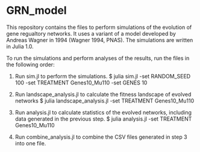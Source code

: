 # GRN_model

This repository contains the files to perform simulations of the evolution of gene regualtory networks. It uses a variant of a 
model developed by Andreas Wagner in 1994 (Wagner 1994, PNAS). The simulations are written in Julia 1.0.

To run the simulations and perform analyses of the results, run the files in the following order:

  1. Run sim.jl to perform the simulations. 
    $ julia sim.jl -set RANDOM_SEED 100 -set TREATMENT Genes10_Mu110 -set GENES 10
    
  2. Run landscape_analysis.jl to calculate the fitness landscape of evolved networks
    $ julia landscape_analysis.jl -set TREATMENT Genes10_Mu110
  
  3. Run analysis.jl to calculate statistics of the evolved networks, including data generated in the previous step.
    $ julia analysis.jl -set TREATMENT Genes10_Mu110
  
  4. Run combine_analysis.jl to combine the CSV files generated in step 3 into one file.
